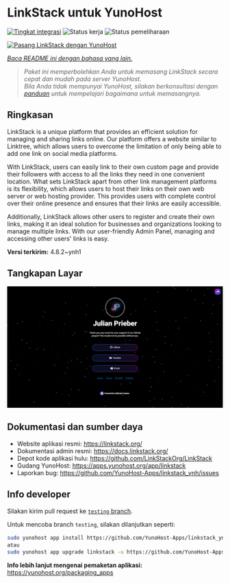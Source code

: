 <!--
N.B.: README ini dibuat secara otomatis oleh <https://github.com/YunoHost/apps/tree/master/tools/readme_generator>
Ini TIDAK boleh diedit dengan tangan.
-->

# LinkStack untuk YunoHost

[![Tingkat integrasi](https://apps.yunohost.org/badge/integration/linkstack)](https://ci-apps.yunohost.org/ci/apps/linkstack/)
![Status kerja](https://apps.yunohost.org/badge/state/linkstack)
![Status pemeliharaan](https://apps.yunohost.org/badge/maintained/linkstack)

[![Pasang LinkStack dengan YunoHost](https://install-app.yunohost.org/install-with-yunohost.svg)](https://install-app.yunohost.org/?app=linkstack)

*[Baca README ini dengan bahasa yang lain.](./ALL_README.md)*

> *Paket ini memperbolehkan Anda untuk memasang LinkStack secara cepat dan mudah pada server YunoHost.*  
> *Bila Anda tidak mempunyai YunoHost, silakan berkonsultasi dengan [panduan](https://yunohost.org/install) untuk mempelajari bagaimana untuk memasangnya.*

## Ringkasan

LinkStack is a unique platform that provides an efficient solution for managing and sharing links online. Our platform offers a website similar to Linktree, which allows users to overcome the limitation of only being able to add one link on social media platforms.

With LinkStack, users can easily link to their own custom page and provide their followers with access to all the links they need in one convenient location. What sets LinkStack apart from other link management platforms is its flexibility, which allows users to host their links on their own web server or web hosting provider. This provides users with complete control over their online presence and ensures that their links are easily accessible.

Additionally, LinkStack allows other users to register and create their own links, making it an ideal solution for businesses and organizations looking to manage multiple links. With our user-friendly Admin Panel, managing and accessing other users' links is easy.


**Versi terkirim:** 4.8.2~ynh1

## Tangkapan Layar

![Tangkapan Layar pada LinkStack](./doc/screenshots/preview.png)

## Dokumentasi dan sumber daya

- Website aplikasi resmi: <https://linkstack.org/>
- Dokumentasi admin resmi: <https://docs.linkstack.org/>
- Depot kode aplikasi hulu: <https://github.com/LinkStackOrg/LinkStack>
- Gudang YunoHost: <https://apps.yunohost.org/app/linkstack>
- Laporkan bug: <https://github.com/YunoHost-Apps/linkstack_ynh/issues>

## Info developer

Silakan kirim pull request ke [`testing` branch](https://github.com/YunoHost-Apps/linkstack_ynh/tree/testing).

Untuk mencoba branch `testing`, silakan dilanjutkan seperti:

```bash
sudo yunohost app install https://github.com/YunoHost-Apps/linkstack_ynh/tree/testing --debug
atau
sudo yunohost app upgrade linkstack -u https://github.com/YunoHost-Apps/linkstack_ynh/tree/testing --debug
```

**Info lebih lanjut mengenai pemaketan aplikasi:** <https://yunohost.org/packaging_apps>
